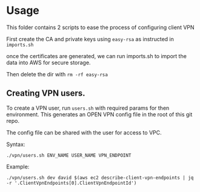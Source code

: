 # Usage

This folder contains 2 scripts to ease the process of configuring client VPN 

First create the CA and private keys using `easy-rsa` as instructed in `imports.sh`

once the certificates are generated, we can run imports.sh to import the data into AWS for secure storage. 

Then delete the dir with `rm -rf easy-rsa`


## Creating VPN users. 

To create a VPN user, run `users.sh` with required params for then environment. This generates an OPEN VPN config file in the root of this git repo. 

The config file can be shared with the user for access to VPC.

Syntax: 

```
./vpn/users.sh ENV_NAME USER_NAME VPN_ENDPOINT
```

Example: 

```
./vpn/users.sh dev david $(aws ec2 describe-client-vpn-endpoints | jq -r '.ClientVpnEndpoints[0].ClientVpnEndpointId')
```